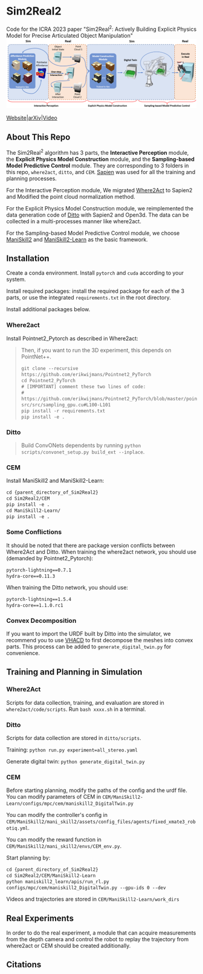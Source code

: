 # Sim2Real2
Code for the ICRA 2023 paper "Sim2Real$^2$: Actively Building Explicit Physics Model for Precise Articulated Object Manipulation"
![Overview](docs/static/images/overview.png)

[Website](https://ttimelord.github.io/Sim2Real2)|[arXiv]()|[Video](https://youtu.be/Xj2N2Hy38P4)

## About This Repo
The Sim2Real$^2$ algorithm has 3 parts, the **Interactive Perception** module, the **Explicit Physics Model Construction** module, and the **Sampling-based Model Predictive Control** module. They are corresponding to 3 folders in this repo, `where2act`, `ditto`, and `CEM`. [Sapien](https://github.com/haosulab/SAPIEN) was used for all the training and planning processes.

For the Interactive Perception module, We migrated [Where2Act](https://github.com/daerduoCarey/where2act) to Sapien2 and Modified the point cloud normalization method.

For the Explicit Physics Model Construction module, we reimplemented the data generation code of [Ditto](https://github.com/UT-Austin-RPL/Ditto) with Sapien2 and Open3d. The data can be collected in a multi-processes manner like where2act.

For the Sampling-based Model Predictive Control module, we choose [ManiSkill2](https://github.com/haosulab/ManiSkill2) and [ManiSkill2-Learn](https://github.com/haosulab/ManiSkill2-Learn) as the basic framework.

## Installation
Create a conda environment. Install `pytorch` and `cuda` according to your system.

Install required packages: install the required package for each of the 3 parts, or use the integrated `requirements.txt` in the root directory.

Install additional packages below.
### Where2act
Install Pointnet2_Pytorch as described in Where2act:
>Then, if you want to run the 3D experiment, this depends on PointNet++.
>```
>git clone --recursive https://github.com/erikwijmans/Pointnet2_PyTorch
>cd Pointnet2_PyTorch
># [IMPORTANT] comment these two lines of code:
>#   https://github.com/erikwijmans/Pointnet2_PyTorch/blob/master/pointnet2_ops_lib/pointnet2_ops/_ext-src/src/sampling_gpu.cu#L100-L101
>pip install -r requirements.txt
>pip install -e .
>```

### Ditto
>Build ConvONets dependents by running `python scripts/convonet_setup.py build_ext --inplace`.

### CEM
Install ManiSkill2 and ManiSkill2-Learn:
```
cd {parent_directory_of_Sim2Real2}
cd Sim2Real2/CEM
pip install -e .
cd ManiSkill2-Learn/
pip install -e .
```

### Some Conflictions
It should be noted that there are package version conflicts between Where2Act and Ditto.
When training the where2act network, you should use (demanded by Pointnet2_Pytorch):
```
pytorch-lightning==0.7.1
hydra-core==0.11.3
```
When training the Ditto network, you should use:
```
pytorch-lightning==1.5.4
hydra-core==1.1.0.rc1
```
### Convex Decomposition
If you want to import the URDF built by Ditto into the simulator, we recommend you to use [VHACD](https://github.com/Unity-Technologies/VHACD) to first decompose the meshes into convex parts. This process can be added to `generate_digital_twin.py` for convenience.

## Training and Planning in Simulation
### Where2Act
Scripts for data collection, training, and evaluation are stored in `where2act/code/scripts`. Run `bash xxxx.sh` in a terminal.

### Ditto
Scripts for data collection are stored in `ditto/scripts`.

Training: `python run.py experiment=all_stereo.yaml`

Generate digital twin: `python generate_digital_twin.py`

### CEM
Before starting planning, modify the paths of the config and the urdf file. You can modify parameters of CEM in `CEM/ManiSkill2-Learn/configs/mpc/cem/maniskill2_DigitalTwin.py`

You can modify the controller's config in `CEM/ManiSkill2/mani_skill2/assets/config_files/agents/fixed_xmate3_robotiq.yml`.

You can modify the reward function in `CEM/ManiSkill2/mani_skill2/envs/CEM_env.py`.

Start planning by:

```
cd {parent_directory_of_Sim2Real2}
cd Sim2Real2/CEM/ManiSkill2-Learn
python maniskill2_learn/apis/run_rl.py configs/mpc/cem/maniskill2_DigitalTwin.py --gpu-ids 0 --dev
```

Videos and trajectories are stored in `CEM/ManiSkill2-Learn/work_dirs`

## Real Experiments
In order to do the real experiment, a module that can acquire measurements from the depth camera and control the robot to replay the trajectory from where2act or CEM should be created additionally.

## Citations
```

```
